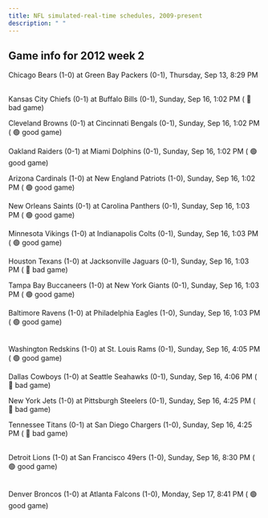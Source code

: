 ```yaml
---
title: NFL simulated-real-time schedules, 2009-present
description: " "
---
```


## Game info for 2012 week 2
Chicago Bears (1-0) at Green Bay Packers (0-1), Thursday, Sep 13, 8:29 PM

<br/>Kansas City Chiefs (0-1) at Buffalo Bills (0-1), Sunday, Sep 16, 1:02 PM (	:red_circle: bad game)

Cleveland Browns (0-1) at Cincinnati Bengals (0-1), Sunday, Sep 16, 1:02 PM (	:green_circle: good game)

Oakland Raiders (0-1) at Miami Dolphins (0-1), Sunday, Sep 16, 1:02 PM (	:green_circle: good game)

Arizona Cardinals (1-0) at New England Patriots (1-0), Sunday, Sep 16, 1:02 PM (	:green_circle: good game)

New Orleans Saints (0-1) at Carolina Panthers (0-1), Sunday, Sep 16, 1:03 PM (	:green_circle: good game)

Minnesota Vikings (1-0) at Indianapolis Colts (0-1), Sunday, Sep 16, 1:03 PM (	:green_circle: good game)

Houston Texans (1-0) at Jacksonville Jaguars (0-1), Sunday, Sep 16, 1:03 PM (	:red_circle: bad game)

Tampa Bay Buccaneers (1-0) at New York Giants (0-1), Sunday, Sep 16, 1:03 PM (	:green_circle: good game)

Baltimore Ravens (1-0) at Philadelphia Eagles (1-0), Sunday, Sep 16, 1:03 PM (	:green_circle: good game)

<br/>Washington Redskins (1-0) at St. Louis Rams (0-1), Sunday, Sep 16, 4:05 PM (	:green_circle: good game)

Dallas Cowboys (1-0) at Seattle Seahawks (0-1), Sunday, Sep 16, 4:06 PM (	:red_circle: bad game)

New York Jets (1-0) at Pittsburgh Steelers (0-1), Sunday, Sep 16, 4:25 PM (	:red_circle: bad game)

Tennessee Titans (0-1) at San Diego Chargers (1-0), Sunday, Sep 16, 4:25 PM (	:red_circle: bad game)

<br/>Detroit Lions (1-0) at San Francisco 49ers (1-0), Sunday, Sep 16, 8:30 PM (	:green_circle: good game)

<br/>Denver Broncos (1-0) at Atlanta Falcons (1-0), Monday, Sep 17, 8:41 PM (	:green_circle: good game)

